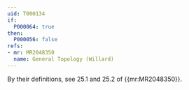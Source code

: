 ```yaml
---
uid: T000134
if:
  P000064: true
then:
  P000056: false
refs:
- mr: MR2048350
  name: General Topology (Willard)
---
```


By their definitions, see 25.1 and 25.2 of {{mr:MR2048350}}.
